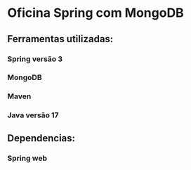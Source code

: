 # Oficina Spring com MongoDB

## Ferramentas utilizadas:
### Spring versão 3
### MongoDB
### Maven
### Java versão 17

## Dependencias:
### Spring web
